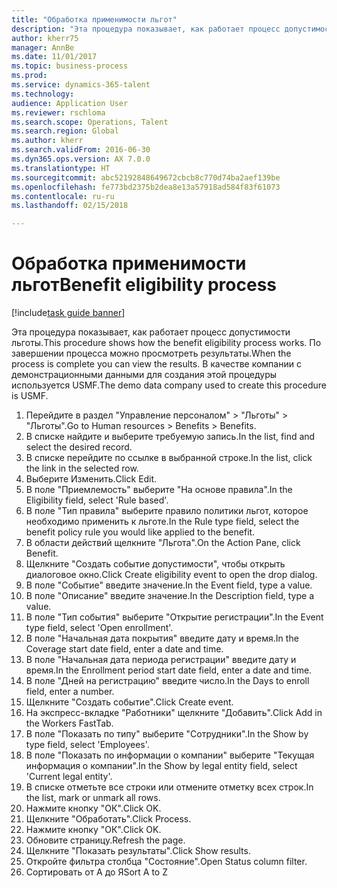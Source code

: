 ```yaml
--- 
title: "Обработка применимости льгот"
description: "Эта процедура показывает, как работает процесс допустимости льготы."
author: kherr75
manager: AnnBe
ms.date: 11/01/2017
ms.topic: business-process
ms.prod: 
ms.service: dynamics-365-talent
ms.technology: 
audience: Application User
ms.reviewer: rschloma
ms.search.scope: Operations, Talent
ms.search.region: Global
ms.author: kherr
ms.search.validFrom: 2016-06-30
ms.dyn365.ops.version: AX 7.0.0
ms.translationtype: HT
ms.sourcegitcommit: abc52192848649672cbcb8c770d74ba2aef139be
ms.openlocfilehash: fe773bd2375b2dea8e13a57918ad584f83f61073
ms.contentlocale: ru-ru
ms.lasthandoff: 02/15/2018

---
```

# <a name="benefit-eligibility-process"></a><span data-ttu-id="5fa4e-103">Обработка применимости льгот</span><span class="sxs-lookup"><span data-stu-id="5fa4e-103">Benefit eligibility process</span></span>

[!include[task guide banner](../../includes/task-guide-banner.md)]

<span data-ttu-id="5fa4e-104">Эта процедура показывает, как работает процесс допустимости льготы.</span><span class="sxs-lookup"><span data-stu-id="5fa4e-104">This procedure shows how the benefit eligibility process works.</span></span> <span data-ttu-id="5fa4e-105">По завершении процесса можно просмотреть результаты.</span><span class="sxs-lookup"><span data-stu-id="5fa4e-105">When the process is complete you can view the results.</span></span> <span data-ttu-id="5fa4e-106">В качестве компании с демонстрационными данными для создания этой процедуры используется USMF.</span><span class="sxs-lookup"><span data-stu-id="5fa4e-106">The demo data company used to create this procedure is USMF.</span></span>

1. <span data-ttu-id="5fa4e-107">Перейдите в раздел "Управление персоналом" > "Льготы" > "Льготы".</span><span class="sxs-lookup"><span data-stu-id="5fa4e-107">Go to Human resources > Benefits > Benefits.</span></span>
2. <span data-ttu-id="5fa4e-108">В списке найдите и выберите требуемую запись.</span><span class="sxs-lookup"><span data-stu-id="5fa4e-108">In the list, find and select the desired record.</span></span>
3. <span data-ttu-id="5fa4e-109">В списке перейдите по ссылке в выбранной строке.</span><span class="sxs-lookup"><span data-stu-id="5fa4e-109">In the list, click the link in the selected row.</span></span>
4. <span data-ttu-id="5fa4e-110">Выберите Изменить.</span><span class="sxs-lookup"><span data-stu-id="5fa4e-110">Click Edit.</span></span>
5. <span data-ttu-id="5fa4e-111">В поле "Приемлемость" выберите "На основе правила".</span><span class="sxs-lookup"><span data-stu-id="5fa4e-111">In the Eligibility field, select 'Rule based'.</span></span>
6. <span data-ttu-id="5fa4e-112">В поле "Тип правила" выберите правило политики льгот, которое необходимо применить к льготе.</span><span class="sxs-lookup"><span data-stu-id="5fa4e-112">In the Rule type field, select the benefit policy rule you would like applied to the benefit.</span></span>
7. <span data-ttu-id="5fa4e-113">В области действий щелкните "Льгота".</span><span class="sxs-lookup"><span data-stu-id="5fa4e-113">On the Action Pane, click Benefit.</span></span>
8. <span data-ttu-id="5fa4e-114">Щелкните "Создать событие допустимости", чтобы открыть диалоговое окно.</span><span class="sxs-lookup"><span data-stu-id="5fa4e-114">Click Create eligibility event to open the drop dialog.</span></span>
9. <span data-ttu-id="5fa4e-115">В поле "Событие" введите значение.</span><span class="sxs-lookup"><span data-stu-id="5fa4e-115">In the Event field, type a value.</span></span>
10. <span data-ttu-id="5fa4e-116">В поле "Описание" введите значение.</span><span class="sxs-lookup"><span data-stu-id="5fa4e-116">In the Description field, type a value.</span></span>
11. <span data-ttu-id="5fa4e-117">В поле "Тип события" выберите "Открытие регистрации".</span><span class="sxs-lookup"><span data-stu-id="5fa4e-117">In the Event type field, select 'Open enrollment'.</span></span>
12. <span data-ttu-id="5fa4e-118">В поле "Начальная дата покрытия" введите дату и время.</span><span class="sxs-lookup"><span data-stu-id="5fa4e-118">In the Coverage start date field, enter a date and time.</span></span>
13. <span data-ttu-id="5fa4e-119">В поле "Начальная дата периода регистрации" введите дату и время.</span><span class="sxs-lookup"><span data-stu-id="5fa4e-119">In the Enrollment period start date field, enter a date and time.</span></span>
14. <span data-ttu-id="5fa4e-120">В поле "Дней на регистрацию" введите число.</span><span class="sxs-lookup"><span data-stu-id="5fa4e-120">In the Days to enroll field, enter a number.</span></span>
15. <span data-ttu-id="5fa4e-121">Щелкните "Создать событие".</span><span class="sxs-lookup"><span data-stu-id="5fa4e-121">Click Create event.</span></span>
16. <span data-ttu-id="5fa4e-122">На экспресс-вкладке "Работники" щелкните "Добавить".</span><span class="sxs-lookup"><span data-stu-id="5fa4e-122">Click Add in the Workers FastTab.</span></span>
17. <span data-ttu-id="5fa4e-123">В поле "Показать по типу" выберите "Сотрудники".</span><span class="sxs-lookup"><span data-stu-id="5fa4e-123">In the Show by type field, select 'Employees'.</span></span>
18. <span data-ttu-id="5fa4e-124">В поле "Показать по информации о компании" выберите "Текущая информация о компании".</span><span class="sxs-lookup"><span data-stu-id="5fa4e-124">In the Show by legal entity field, select 'Current legal entity'.</span></span>
19. <span data-ttu-id="5fa4e-125">В списке отметьте все строки или отмените отметку всех строк.</span><span class="sxs-lookup"><span data-stu-id="5fa4e-125">In the list, mark or unmark all rows.</span></span>
20. <span data-ttu-id="5fa4e-126">Нажмите кнопку "OК".</span><span class="sxs-lookup"><span data-stu-id="5fa4e-126">Click OK.</span></span>
21. <span data-ttu-id="5fa4e-127">Щелкните "Обработать".</span><span class="sxs-lookup"><span data-stu-id="5fa4e-127">Click Process.</span></span>
22. <span data-ttu-id="5fa4e-128">Нажмите кнопку "OК".</span><span class="sxs-lookup"><span data-stu-id="5fa4e-128">Click OK.</span></span>
23. <span data-ttu-id="5fa4e-129">Обновите страницу.</span><span class="sxs-lookup"><span data-stu-id="5fa4e-129">Refresh the page.</span></span>
24. <span data-ttu-id="5fa4e-130">Щелкните "Показать результаты".</span><span class="sxs-lookup"><span data-stu-id="5fa4e-130">Click Show results.</span></span>
25. <span data-ttu-id="5fa4e-131">Откройте фильтра столбца "Состояние".</span><span class="sxs-lookup"><span data-stu-id="5fa4e-131">Open Status column filter.</span></span>
26. <span data-ttu-id="5fa4e-132">Сортировать от А до Я</span><span class="sxs-lookup"><span data-stu-id="5fa4e-132">Sort A to Z</span></span>


